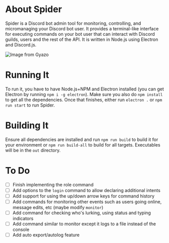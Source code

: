 # About Spider
Spider is a Discord bot admin tool for monitoring, controlling, and micromanaging your Discord bot user. It provides a terminal-like interface for executing commands on your bot user that can interact with Discord guilds, users and the rest of the API. It is written in Node.js using Electron and Discord.js.

![Image from Gyazo](https://i.gyazo.com/e5ff1df5b2d43a3b52667cf1b6252ac6.gif)
# Running It
To run it, you have to have Node.js+NPM and Electron installed (you can get Electron by running ``npm i -g electron``). Make sure you also do ``npm install`` to get all the dependencies. Once that finishes, either run ``electron .`` or ``npm run start`` to run Spider.

# Building It
Ensure all dependencies are installed and run ``npm run build`` to build it for your environment or ``npm run build-all`` to build for all targets. Executables will be in the `out` directory.

# To Do
- [ ] Finish implementing the role command
- [ ] Add options to the ``login`` command to allow declaring additional intents
- [ ] Add support for using the up/down arrow keys for command history
- [ ] Add commands for monitoring other events such as users going online, message edits, etc (maybe modify ``monitor``)
- [ ] Add command for checking who's lurking, using status and typing indicators
- [ ] Add command similar to monitor except it logs to a file instead of the console
- [ ] Add auto export/autolog feature
